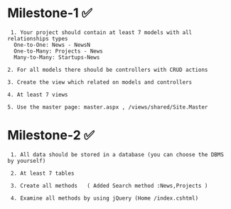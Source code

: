 
# Milestone-1 :white_check_mark:
     1. Your project should contain at least 7 models with all relationships types 
      One-to-One: News - NewsN
      One-to-Many: Projects - News
      Many-to-Many: Startups-News

    2. For all models there should be controllers with CRUD actions 
    
    3. Create the view which related on models and controllers 
    
    4. At least 7 views 
    
    5. Use the master page: master.aspx , /views/shared/Site.Master 
    
# Milestone-2 :white_check_mark:
     1. All data should be stored in a database (you can choose the DBMS by yourself)

     2. At least 7 tables

     3. Create all methods   ( Added Search method :News,Projects )

     4. Examine all methods by using jQuery (Home /index.cshtml)
